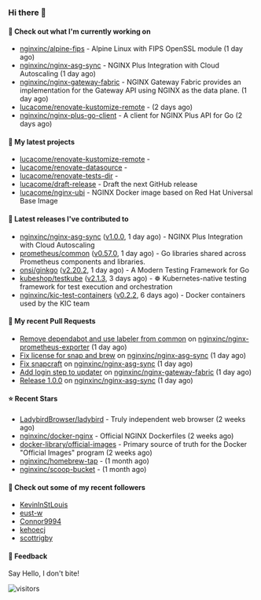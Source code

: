 ### Hi there 👋

#### 👷 Check out what I'm currently working on

- [nginxinc/alpine-fips](https://github.com/nginxinc/alpine-fips) - Alpine Linux with FIPS OpenSSL module (1 day ago)
- [nginxinc/nginx-asg-sync](https://github.com/nginxinc/nginx-asg-sync) - NGINX Plus Integration with Cloud Autoscaling  (1 day ago)
- [nginxinc/nginx-gateway-fabric](https://github.com/nginxinc/nginx-gateway-fabric) - NGINX Gateway Fabric provides an implementation for the Gateway API using NGINX as the data plane. (1 day ago)
- [lucacome/renovate-kustomize-remote](https://github.com/lucacome/renovate-kustomize-remote) -  (2 days ago)
- [nginxinc/nginx-plus-go-client](https://github.com/nginxinc/nginx-plus-go-client) - A client for NGINX Plus API for Go (2 days ago)

#### 🌱 My latest projects

- [lucacome/renovate-kustomize-remote](https://github.com/lucacome/renovate-kustomize-remote) - 
- [lucacome/renovate-datasource](https://github.com/lucacome/renovate-datasource) - 
- [lucacome/renovate-tests-dir](https://github.com/lucacome/renovate-tests-dir) - 
- [lucacome/draft-release](https://github.com/lucacome/draft-release) - Draft the next GitHub release
- [lucacome/nginx-ubi](https://github.com/lucacome/nginx-ubi) - NGINX Docker image based on Red Hat Universal Base Image

#### 🔭 Latest releases I've contributed to

- [nginxinc/nginx-asg-sync](https://github.com/nginxinc/nginx-asg-sync) ([v1.0.0](https://github.com/nginxinc/nginx-asg-sync/releases/tag/v1.0.0), 1 day ago) - NGINX Plus Integration with Cloud Autoscaling 
- [prometheus/common](https://github.com/prometheus/common) ([v0.57.0](https://github.com/prometheus/common/releases/tag/v0.57.0), 1 day ago) - Go libraries shared across Prometheus components and libraries.
- [onsi/ginkgo](https://github.com/onsi/ginkgo) ([v2.20.2](https://github.com/onsi/ginkgo/releases/tag/v2.20.2), 1 day ago) - A Modern Testing Framework for Go
- [kubeshop/testkube](https://github.com/kubeshop/testkube) ([v2.1.3](https://github.com/kubeshop/testkube/releases/tag/v2.1.3), 3 days ago) - ☸️ Kubernetes-native testing framework for test execution and orchestration
- [nginxinc/kic-test-containers](https://github.com/nginxinc/kic-test-containers) ([v0.2.2](https://github.com/nginxinc/kic-test-containers/releases/tag/v0.2.2), 6 days ago) - Docker containers used by the KIC team

#### 🔨 My recent Pull Requests

- [Remove dependabot and use labeler from common](https://github.com/nginxinc/nginx-prometheus-exporter/pull/831) on [nginxinc/nginx-prometheus-exporter](https://github.com/nginxinc/nginx-prometheus-exporter) (1 day ago)
- [Fix license for snap and brew](https://github.com/nginxinc/nginx-asg-sync/pull/779) on [nginxinc/nginx-asg-sync](https://github.com/nginxinc/nginx-asg-sync) (1 day ago)
- [Fix snapcraft](https://github.com/nginxinc/nginx-asg-sync/pull/778) on [nginxinc/nginx-asg-sync](https://github.com/nginxinc/nginx-asg-sync) (1 day ago)
- [Add login step to updater](https://github.com/nginxinc/nginx-gateway-fabric/pull/2478) on [nginxinc/nginx-gateway-fabric](https://github.com/nginxinc/nginx-gateway-fabric) (1 day ago)
- [Release 1.0.0](https://github.com/nginxinc/nginx-asg-sync/pull/777) on [nginxinc/nginx-asg-sync](https://github.com/nginxinc/nginx-asg-sync) (1 day ago)

#### ⭐ Recent Stars

- [LadybirdBrowser/ladybird](https://github.com/LadybirdBrowser/ladybird) - Truly independent web browser (2 weeks ago)
- [nginxinc/docker-nginx](https://github.com/nginxinc/docker-nginx) - Official NGINX Dockerfiles (2 weeks ago)
- [docker-library/official-images](https://github.com/docker-library/official-images) - Primary source of truth for the Docker &#34;Official Images&#34; program (2 weeks ago)
- [nginxinc/homebrew-tap](https://github.com/nginxinc/homebrew-tap) -  (1 month ago)
- [nginxinc/scoop-bucket](https://github.com/nginxinc/scoop-bucket) -  (1 month ago)

#### 👯 Check out some of my recent followers

- [KevinInStLouis](https://github.com/KevinInStLouis)
- [eust-w](https://github.com/eust-w)
- [Connor9994](https://github.com/Connor9994)
- [kehoecj](https://github.com/kehoecj)
- [scottrigby](https://github.com/scottrigby)

#### 💬 Feedback

Say Hello, I don't bite!

![visitors](https://visitor-badge.laobi.icu/badge?page_id=lucacome.visitor-badge)
#
